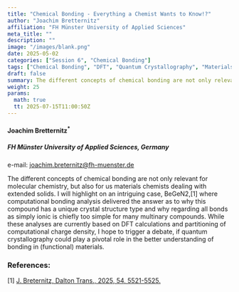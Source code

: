 ```yaml
---
title: "Chemical Bonding - Everything a Chemist Wants to Know!?"
author: "Joachim Bretternitz"
affiliation: "FH Münster University of Applied Sciences"
meta_title: ""
description: ""
image: "/images/blank.png"
date: 2025-05-02
categories: ["Session 6", "Chemical Bonding"]
tags: ["Chemical Bonding", "DFT", "Quantum Crystallography", "Materials Chemistry"]
draft: false
summary: The different concepts of chemical bonding are not only relevant for molecular chemistry, but also for us materials chemists dealing with extended solids.
weight: 25
params:
  math: true
  tt: 2025-07-15T11:00:50Z
---
```


#### Joachim Bretternitz<sup>*</sup>

##### FH Münster University of Applied Sciences, Germany

e-mail: joachim.breternitz@fh-muenster.de

The different concepts of chemical bonding are not only relevant for molecular chemistry, but also for us materials chemists dealing with extended solids. I will highlight on an intriguing case, BeGeN2,[1] where computational bonding analysis delivered the answer as to why this compound has a unique crystal structure type and why regarding all bonds as simply ionic is chiefly too simple for many multinary compounds.
While these analyses are currently based on DFT calculations and partitioning of computational charge density, I hope to trigger a
debate, if quantum crystallography could play a pivotal role in the better understanding of bonding in (functional) materials.

### References:

[1] [J. Breternitz, Dalton Trans., 2025, 54, 5521-5525.](https://pubs.rsc.org/en/content/articlelanding/2025/dt/d5dt00145e)
